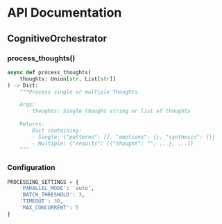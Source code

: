 # API Documentation

## CognitiveOrchestrator

### process_thoughts()
```python
async def process_thoughts(
    thoughts: Union[str, List[str]]
) -> Dict:
    """Process single or multiple thoughts.
    
    Args:
        thoughts: Single thought string or list of thoughts
        
    Returns:
        Dict containing:
        - Single: {"patterns": [], "emotions": {}, "synthesis": {}}
        - Multiple: {"results": [{"thought": "", ...}, ...]}
    """
```

### Configuration
```python
PROCESSING_SETTINGS = {
    'PARALLEL_MODE': 'auto',
    'BATCH_THRESHOLD': 3,
    'TIMEOUT': 30,
    'MAX_CONCURRENT': 5
} 